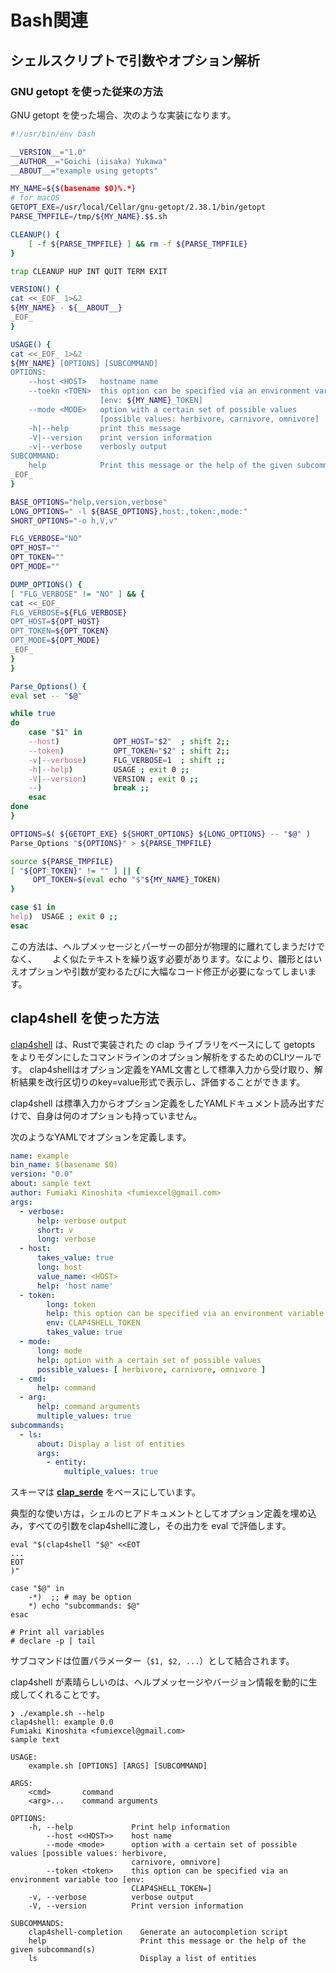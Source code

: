 # Bash関連

## シェルスクリプトで引数やオプション解析

### GNU getopt を使った従来の方法
 GNU getopt を使った場合、次のような実装になります。

```bash
#!/usr/bin/env bash

__VERSION__="1.0"
__AUTHOR__="Goichi (iisaka) Yukawa"
__ABOUT__="example using getopts"

MY_NAME=${$(basename $0)%.*}
# for macOS
GETOPT_EXE=/usr/local/Cellar/gnu-getopt/2.38.1/bin/getopt
PARSE_TMPFILE=/tmp/${MY_NAME}.$$.sh

CLEANUP() {
    [ -f ${PARSE_TMPFILE} ] && rm -f ${PARSE_TMPFILE}
}

trap CLEANUP HUP INT QUIT TERM EXIT

VERSION() {
cat <<_EOF_ 1>&2
${MY_NAME} - ${__ABOUT__}
_EOF_
}

USAGE() {
cat <<_EOF_ 1>&2
${MY_NAME} [OPTIONS] [SUBCOMMAND]
OPTIONS:
    --host <HOST>   hostname name
    --toekn <TOEN>  this option can be specified via an environment variable too
                    [env: ${MY_NAME}_TOKEN]
    --mode <MODE>   option with a certain set of possible values
                    [possible values: herbivore, carnivore, omnivore]
    -h|--help       print this message
    -V|--version    print version information
    -v|--verbose    verbosly output
SUBCOMMAND:
    help            Print this message or the help of the given subcommand(s)
_EOF_
}

BASE_OPTIONS="help,version,verbose"
LONG_OPTIONS=" -l ${BASE_OPTIONS},host:,token:,mode:"
SHORT_OPTIONS="-o h,V,v"

FLG_VERBOSE="NO"
OPT_HOST=""
OPT_TOKEN=""
OPT_MODE=""

DUMP_OPTIONS() {
[ "FLG_VERBOSE" != "NO" ] && {
cat <<_EOF_
FLG_VERBOSE=${FLG_VERBOSE}
OPT_HOST=${OPT_HOST}
OPT_TOKEN=${OPT_TOKEN}
OPT_MODE=${OPT_MODE}
_EOF_
}
}

Parse_Options() {
eval set -- "$@"

while true
do
    case "$1" in
    --host)            OPT_HOST="$2"  ; shift 2;;
    --token)           OPT_TOKEN="$2" ; shift 2;;
    -v|--verbose)      FLG_VERBOSE=1  ; shift ;;
    -h|--help)         USAGE ; exit 0 ;;
    -V|--version)      VERSION ; exit 0 ;;
    --)                break ;;
    esac
done
}

OPTIONS=$( ${GETOPT_EXE} ${SHORT_OPTIONS} ${LONG_OPTIONS} -- "$@" )
Parse_Options "${OPTIONS}" > ${PARSE_TMPFILE}

source ${PARSE_TMPFILE}
[ "${OPT_TOKEN}" != "" ] || {
     OPT_TOKEN=$(eval echo "$"${MY_NAME}_TOKEN)
}

case $1 in
help)  USAGE ; exit 0 ;;
esac
```

この方法は、ヘルプメッセージとパーサーの部分が物理的に離れてしまうだけでなく、　　
よく似たテキストを繰り返す必要があります。なにより、雛形とはいえオプションや引数が変わるたびに大幅なコード修正が必要になってしまいます。


## clap4shell を使った方法
[clap4shell](https://github.com/fumieval/clap4shell) は、Rustで実装された の clap ライブラリをベースにして getopts をよりモダンにしたコマンドラインのオプション解析をするためのCLIツールです。
clap4shellはオプション定義をYAML文書として標準入力から受け取り、解析結果を改行区切りのkey=value形式で表示し、評価することができます。

clap4shell は標準入力からオプション定義をしたYAMLドキュメント読み出すだけで、自身は何のオプションも持っていません。

次のようなYAMLでオプションを定義します。

```YAML
name: example
bin_name: $(basename $0)
version: "0.0"
about: sample text
author: Fumiaki Kinoshita <fumiexcel@gmail.com>
args:
  - verbose:
      help: verbose output
      short: v
      long: verbose
  - host:
      takes_value: true
      long: host
      value_name: <HOST>
      help: 'host name'
  - token:
        long: token
        help: this option can be specified via an environment variable too
        env: CLAP4SHELL_TOKEN
        takes_value: true
  - mode:
      long: mode
      help: option with a certain set of possible values
      possible_values: [ herbivore, carnivore, omnivore ]
  - cmd:
      help: command
  - arg:
      help: command arguments
      multiple_values: true
subcommands:
  - ls:
      about: Display a list of entities
      args:
        - entity:
            multiple_values: true
```

スキーマは [**clap_serde**](https://docs.rs/clap-serde/latest/clap_serde/) をベースにしています。

典型的な使い方は，シェルのヒアドキュメントとしてオプション定義を埋め込み，すべての引数をclap4shellに渡し，その出力を eval で評価します。

```
eval "$(clap4shell "$@" <<EOT
...
EOT
)"

case "$@" in
    -*)  ;; # may be option
    *) echo "subcommands: $@"
esac

# Print all variables
# declare -p | tail
```

サブコマンドは位置パラメーター（`$1, $2, ...`）として結合されます。

clap4shell が素晴らしいのは、ヘルプメッセージやバージョン情報を動的に生成してくれることです。

```Bassh
❯ ./example.sh --help
clap4shell: example 0.0
Fumiaki Kinoshita <fumiexcel@gmail.com>
sample text

USAGE:
    example.sh [OPTIONS] [ARGS] [SUBCOMMAND]

ARGS:
    <cmd>       command
    <arg>...    command arguments

OPTIONS:
    -h, --help             Print help information
        --host <<HOST>>    host name
        --mode <mode>      option with a certain set of possible values [possible values: herbivore,
                           carnivore, omnivore]
        --token <token>    this option can be specified via an environment variable too [env:
                           CLAP4SHELL_TOKEN=]
    -v, --verbose          verbose output
    -V, --version          Print version information

SUBCOMMANDS:
    clap4shell-completion    Generate an autocompletion script
    help                     Print this message or the help of the given subcommand(s)
    ls                       Display a list of entities
```


